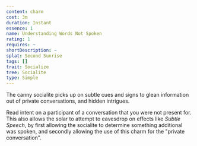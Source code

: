 ```yaml
---
content: charm
cost: 3m
duration: Instant
essence: 1
name: Understanding Words Not Spoken
rating: 1
requires: ~
shortDescription: ~
splat: Second Sunrise
tags: []
trait: Socialize
tree: Socialite
type: Simple
---
```


The canny socialite picks up on subtle cues and signs to glean information out of private conversations, and hidden intrigues.

Read intent on a participant of a conversation that you were not present for. This also allows the solar to attempt to eavesdrop on effects like *Subtle Speech*, by first allowing the socialite to determine something additional was spoken, and secondly allowing the use of this charm for the "private conversation".
